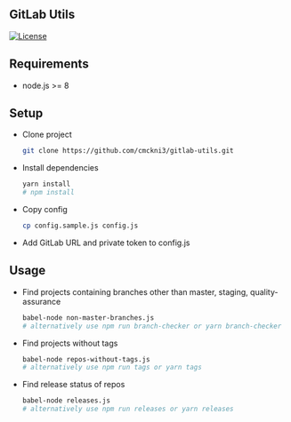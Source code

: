 ## GitLab Utils

[![License](https://img.shields.io/github/license/cmckni3/gitlab-utils.svg)](https://github.com/cmckni3/gitlab-utils/blob/master/MIT-LICENSE)

## Requirements

* node.js >= 8

## Setup

* Clone project
  ```bash
  git clone https://github.com/cmckni3/gitlab-utils.git
  ```

* Install dependencies
  ```bash
  yarn install
  # npm install
  ```

* Copy config
  ```bash
  cp config.sample.js config.js
  ```

* Add GitLab URL and private token to config.js

## Usage

* Find projects containing branches other than master, staging, quality-assurance
  ```bash
  babel-node non-master-branches.js
  # alternatively use npm run branch-checker or yarn branch-checker
  ```

* Find projects without tags
  ```bash
  babel-node repos-without-tags.js
  # alternatively use npm run tags or yarn tags
  ```

* Find release status of repos
  ```bash
  babel-node releases.js
  # alternatively use npm run releases or yarn releases
  ```
